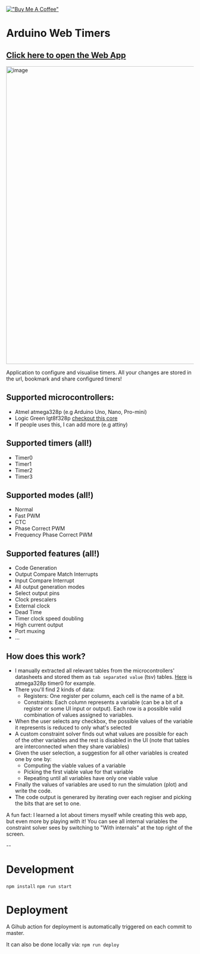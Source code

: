 [!["Buy Me A Coffee"](https://www.buymeacoffee.com/assets/img/custom_images/orange_img.png)](https://www.buymeacoffee.com/dbuezas)

# Arduino Web Timers

## [Click here to open the Web App](https://dbuezas.github.io/arduino-web-timers/)

<img width="800" alt="image" src="https://user-images.githubusercontent.com/777196/221049698-d2a51443-73c8-42d7-8e85-b46f25c42dc7.png">

Application to configure and visualise timers. All your changes are stored in the url, bookmark and share configured timers!

## Supported microcontrollers:

- Atmel atmega328p (e.g Arduino Uno, Nano, Pro-mini)
- Logic Green lgt8f328p [checkout this core](https://github.com/dbuezas/lgt8fx)
- If people uses this, I can add more (e.g attiny)

## Supported timers (all!)

- Timer0
- Timer1
- Timer2
- Timer3

## Supported modes (all!)

- Normal
- Fast PWM
- CTC
- Phase Correct PWM
- Frequency Phase Correct PWM

## Supported features (all!)

- Code Generation
- Output Compare Match Interrupts
- Input Compare Interrupt
- All output generation modes
- Select output pins
- Clock prescalers
- External clock
- Dead Time
- Timer clock speed doubling
- High current output
- Port muxing
- ...

## How does this work?

- I manually extracted all relevant tables from the microcontrollers' datasheets and stored them as `tab separated value` (tsv) tables. [Here](https://github.com/dbuezas/arduino-web-timers/blob/master/src/data/atmega328p/timer0.tsv) is atmega328p timer0 for example.
- There you'll find 2 kinds of data:
  - Registers: One register per column, each cell is the name of a bit.
  - Constraints: Each column represents a variable (can be a bit of a register or some UI input or output). Each row is a possible valid combination of values assigned to variables.
- When the user selects any checkbox, the possible values of the variable it represents is reduced to only what's selected
- A custom constraint solver finds out what values are possible for each of the other variables and the rest is disabled in the UI (note that tables are interconnected when they share variables)
- Given the user selection, a suggestion for all other variables is created one by one by:
  - Computing the viable values of a variable
  - Picking the first viable value for that variable 
  - Repeating until all variables have only one viable value
- Finally the values of variables are used to run the simulation (plot) and write the code.
- The code output is generared by iterating over each regiser and picking the bits that are set to one.

A fun fact: I learned a lot about timers myself while creating this web app, but even more by playing with it!
You can see all internal variables the constraint solver sees by switching to "With internals" at the top right of the screen.

--

# Development

`npm install`
`npm run start`

# Deployment

A Gihub action for deployment is automatically triggered on each commit to master.

It can also be done locally via: `npm run deploy`
